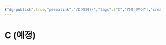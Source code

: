 ```yaml
---
{"dg-publish":true,"permalink":"/C(예정)/","tags":["C","컴퓨터언어"],"created":"2024-02-06T20:25:23.214+09:00","updated":"2024-02-13T22:12:42.766+09:00"}
---
```



# C (예정)